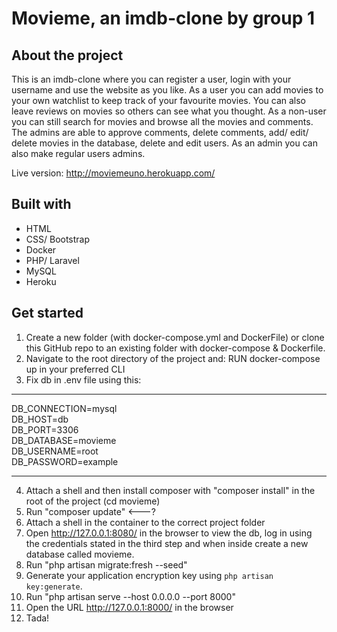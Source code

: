 
# Movieme, an imdb-clone by group 1

## About the project

This is an imdb-clone where you can register a user, login with your username and use the website as you like. As a user you can add movies to your own watchlist to keep track of your favourite movies. You can also leave reviews on movies so others can see what you thought. As a non-user you can still search for movies and browse all the movies and comments. The admins are able to approve comments, delete comments, add/ edit/ delete movies in the database, delete and edit users. As an admin you can also make regular users admins.

Live version: http://moviemeuno.herokuapp.com/ 

## Built with

- HTML
- CSS/ Bootstrap
- Docker
- PHP/ Laravel
- MySQL 
- Heroku

## Get started

1. Create a new folder (with docker-compose.yml and DockerFile) or clone this GitHub repo to an existing folder with docker-compose & Dockerfile. 
2. Navigate to the root directory of the project and: RUN docker-compose up in your preferred CLI
3. Fix db in .env file using this:

---

DB_CONNECTION=mysql  
DB_HOST=db  
DB_PORT=3306  
DB_DATABASE=movieme  
DB_USERNAME=root  
DB_PASSWORD=example  

--- 
4. Attach a shell and then install composer with "composer install" in the root of the project (cd movieme)
5. Run "composer update" <---?
6. Attach a shell in the container to the correct project folder
7. Open http://127.0.0.1:8080/ in the browser to view the db, log in using the credentials stated in the third step and when inside create a new database called movieme.
9. Run "php artisan migrate:fresh --seed" 
10. Generate your application encryption key using `php artisan key:generate`.
11. Run "php artisan serve --host 0.0.0.0 --port 8000"
12. Open the URL http://127.0.0.1:8000/ in the browser
13. Tada!
